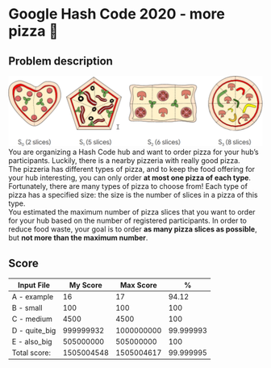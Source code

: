 # Google Hash Code 2020 - more pizza :pizza:
## Problem description
![Philadelphia's Magic Gardens. This place was so cool!](pizza_types.png "Philadelphia's Magic Gardens")
You are organizing a Hash Code hub and want to order pizza for your hub’s participants. Luckily, there is a nearby pizzeria with really good pizza.  
The pizzeria has different types of pizza, and to keep the food offering for your hub interesting, you can only order **at most one pizza of each type**.  
Fortunately, there are many types of pizza to choose from! Each type of pizza has a specified size: the size is the number of slices in a pizza of this type.  
You estimated the maximum number of pizza slices that you want to order for your hub based on the number of registered participants. In order to reduce food waste, your goal is to order **as many pizza slices as possible**, but **not more than the maximum number**.


## Score

| Input File | My Score | Max Score | % |
|------------|----------|-----------|---|
|A - example |16|17|94.12|
|B - small|100|100|100|
|C - medium| 4500|4500| 100
|D - quite_big| 999999932|1000000000| 99.999993
|E - also_big| 505000000|505000000| 100
|Total score:| 1505004548|1505004617| 99.999995
